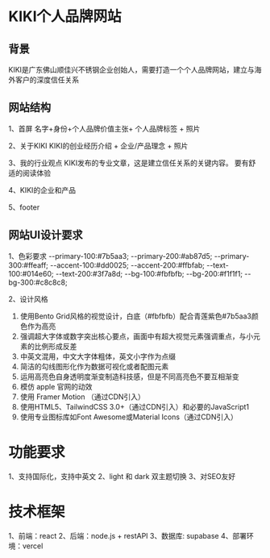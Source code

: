 # KIKI个人品牌网站

## 背景
KIKI是广东佛山顺佳兴不锈钢企业创始人，需要打造一个个人品牌网站，建立与海外客户的深度信任关系

## 网站结构
1、首屏
名字+身份+个人品牌价值主张+ 个人品牌标签 + 照片

2、关于KIKI
KIKI的创业经历介绍 + 企业/产品理念 + 照片

3、我的行业观点
KIKI发布的专业文章，这是建立信任关系的关键内容。 要有舒适的阅读体验

4、KIKI的企业和产品

5、footer

## 网站UI设计要求
1、色彩要求
    --primary-100:#7b5aa3;
    --primary-200:#ab87d5;
    --primary-300:#ffeaff;
    --accent-100:#dd0025;
    --accent-200:#ffbfab;
    --text-100:#014e60;
    --text-200:#3f7a8d;
    --bg-100:#fbfbfb;
    --bg-200:#f1f1f1;
    --bg-300:#c8c8c8;
      
2、设计风格
1. 使用Bento Grid风格的视觉设计，白底（#fbfbfb）配合青莲紫色#7b5aa3颜色作为高亮
2. 强调超大字体或数字突出核心要点，画面中有超大视觉元素强调重点，与小元素的比例形成反差
3. 中英文混用，中文大字体粗体，英文小字作为点缀
4. 简洁的勾线图形化作为数据可视化或者配图元素
5. 运用高亮色自身透明度渐变制造科技感，但是不同高亮色不要互相渐变
6. 模仿 apple 官网的动效
9. 使用 Framer Motion （通过CDN引入）
10. 使用HTML5、TailwindCSS 3.0+（通过CDN引入）和必要的JavaScript1
11. 使用专业图标库如Font Awesome或Material Icons（通过CDN引入）
      
# 功能要求
1、支持国际化，支持中英文
2、light 和 dark 双主题切换
3、对SEO友好

# 技术框架
1、前端：react
2、后端：node.js + restAPI
3、数据库: supabase
4、部署环境：vercel